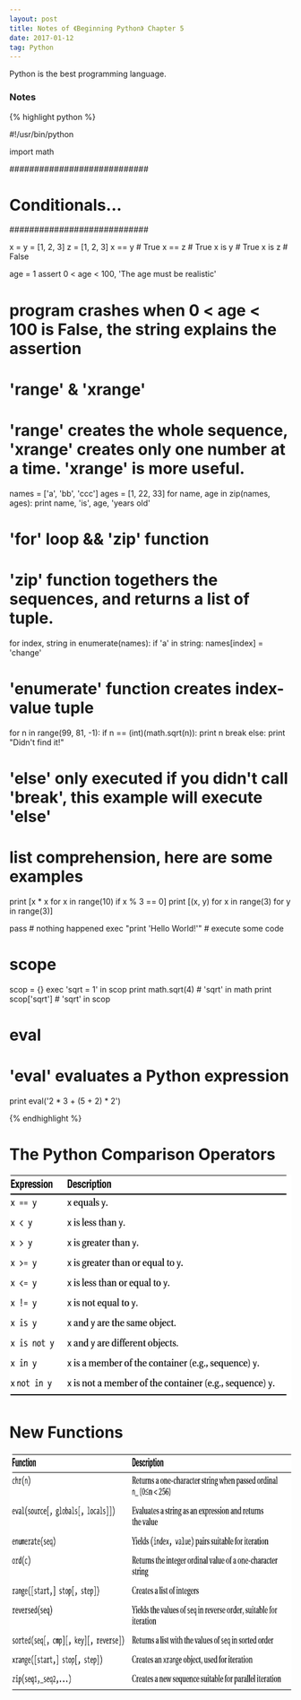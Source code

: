 ```yaml
---
layout: post
title: Notes of 《Beginning Python》 Chapter 5
date: 2017-01-12
tag: Python
---
```


Python is the best programming language.  

### Notes

{% highlight python %}

#!/usr/bin/python

import math

############################
#      Conditionals...     #
############################

x = y = [1, 2, 3]
z = [1, 2, 3]
x == y # True
x == z # True
x is y # True
x is z # False

age = 1
assert 0 < age < 100, 'The age must be realistic'
# program crashes when 0 < age < 100 is False, the string explains the assertion

# 'range' & 'xrange'
# 'range' creates the whole sequence, 'xrange' creates only one number at a time. 'xrange' is more useful.

names = ['a', 'bb', 'ccc']
ages = [1, 22, 33]
for name, age in zip(names, ages):
    print name, 'is', age, 'years old'
# 'for' loop && 'zip' function
# 'zip' function togethers the sequences, and returns a list of tuple.
for index, string in enumerate(names):
    if 'a' in string:
        names[index] = 'change'
# 'enumerate' function creates index-value tuple
for n in range(99, 81, -1):
    if n == (int)(math.sqrt(n)):
        print n
        break
else:
    print "Didn't find it!"
# 'else' only executed if you didn't call 'break', this example will execute 'else'

# list comprehension, here are some examples
print [x * x for x in range(10) if x % 3 == 0]
print [(x, y) for x in range(3) for y in range(3)]

pass # nothing happened
exec "print 'Hello World!'" # execute some code
# scope
scop = {}
exec 'sqrt = 1' in scop
print math.sqrt(4) # 'sqrt' in math
print scop['sqrt'] # 'sqrt' in scop
# eval
# 'eval' evaluates a Python expression
print eval('2 * 3 + (5 + 2) * 2')

{% endhighlight %}

# The Python Comparison Operators  
<dev align = "left">
  <img src="/images/posts/python5/1.png" height="401" width="594">
</dev>

# New Functions  
<dev align = "left">
  <img src="/images/posts/python5/2.png" height="426" width="798">
</dev>

